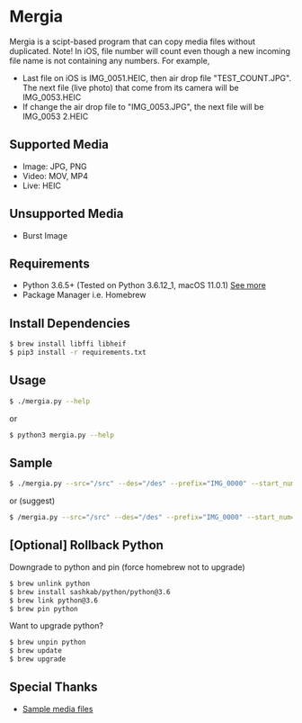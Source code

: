 # Mergia
Mergia is a scipt-based program that can copy media files without duplicated.
Note! In iOS, file number will count even though a new incoming file name is not containing any numbers. For example,
* Last file on iOS is IMG_0051.HEIC, then air drop file "TEST_COUNT.JPG". The next file (live photo) that come from its camera will be IMG_0053.HEIC
* If change the air drop file to "IMG_0053.JPG", the next file will be IMG_0053 2.HEIC

## Supported Media
* Image: JPG, PNG
* Video: MOV, MP4
* Live: HEIC

## Unsupported Media
* Burst Image

## Requirements
* Python 3.6.5+ (Tested on Python 3.6.12_1, macOS 11.0.1) 
[See more](#rollback-python)
* Package Manager i.e. Homebrew

## Install Dependencies
```sh
$ brew install libffi libheif
$ pip3 install -r requirements.txt
```

## Usage
```sh
$ ./mergia.py --help
```
or
```sh
$ python3 mergia.py --help
```

## Sample
```sh
$ ./mergia.py --src="/src" --des="/des" --prefix="IMG_0000" --start_num=0 --sort_media=True --show_same=True --show_unsupport=True
```
or (suggest)
```sh
$ /mergia.py --src="/src" --des="/des" --prefix="IMG_0000" --start_num=54
```

<h2 id="rollback-python">[Optional] Rollback Python</h2>

Downgrade to python and pin (force homebrew not to upgrade)
```sh
$ brew unlink python
$ brew install sashkab/python/python@3.6
$ brew link python@3.6
$ brew pin python
```
Want to upgrade python?
```sh
$ brew unpin python
$ brew update
$ brew upgrade
```

## Special Thanks
* [Sample media files](https://filesamples.com/)
